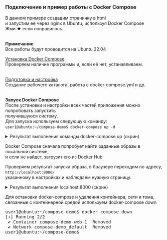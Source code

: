 <h3> Подключение и пример работы с Docker Compose</h3>
В данном примере создадим страничку в html <br> 
и запустим её через nginx в Ubuntu, используя Docker Compose<br>
Жми ★ если понравилось. <br><br>

<b>Примечание</b> <br>
Все работы будут проводится на Ubuntu 22.04 <br>

<a href="/01_installation/INSTALLATION.md">Установка Docker Compose</a> <br>
Проверяем наличие программы и, если её нет, устанавливаем.<br><br>

<a href="/02_tuning/TUNING.md">Подготовка и настройка</a> <br>
Создание рабочего каталога, работа с docker-compose.yml и др.<br><br>

<b>Запуск Docker Compose</b> <br>
После установки и настройки всех частей приложения можно попробовать запустить<br>
получившуюся систему. <br>
Для запуска используем следующую команду: <br>
`user1@ubuntu:~/compose-demo$ docker-compose up -d`

<details>
<summary>Результат выполнения команды docker-compose up (скрин)</summary>
<img alt="" src="/03_run/docker_compose_up.png">
</details>

Docker Compose сначала попробует найти заданные образы в локальной системе, <br>
и если не найдет, загрузит его из Docker Hub <br>

Проверяем результат запуска образа, в браузере переходим по адресу, <br>
`http://localhost:8000/` <br>
указанному в настройках и наблюдаем нужную страницу.<br>

<details>
<summary>Результат выполнения localhost:8000 (скрин)</summary>
<img alt="" src="/03_run/localhost_8000.png">
</details>

Для остановки docker-compose и удаления контейнера, сети и тома,<br>
связанные с контейнерной средой используем docker-compose down
<pre>
user1@ubuntu:~/compose-demo$ docker-compose down
[+] Running 2/2
 ✔ Container compose-demo-web-1  Removed                       0.6s 
 ✔ Network compose-demo_default  Removed                       0.4s 
user1@ubuntu:~/compose-demo$ 
</pre>
